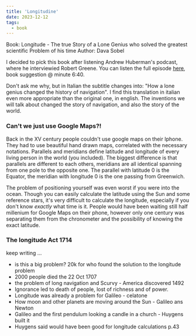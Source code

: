 ```yaml
---
title: 'Longitudine'
date: 2023-12-12
tags:
  - book
---
```

Book: Longitude - The true Story of a Lone Genius who solved the greatest scientific Problem of his time
Author: Dava Sobel

I decided to pick this book after listening Andrew Huberman's podcast, where he interviewied Robert Greene. You can listen the full episode [here]([url](https://www.youtube.com/watch?v=50BZQRT1dAg&t=1s)https://www.youtube.com/watch?v=50BZQRT1dAg&t=1s), book suggestion @ minute 6:40.

Don't ask me why, but in Italian the subtitle changes into: "How a lone genius changed the history of navigation". I find this translation in italian even more appropriate than the original one, in english. The inventions we will talk about changed the story of navigation, and also the story of the world. 

### Can't we just use Google Maps?!

Back in the XV century people couldn't use google maps on their Iphone. They had to use beautiful hand drawn maps, correlated with the necessary notations.
Parallels and meridians define latitude and longitude of every living person in the world (you included). The biggest difference is that parallels are different to each others, meridians are all identical spanning from one pole to the opposite one. The parallel with latitude 0 is the Equator, the meridian with longitude 0 is the one passing from Greenwich.

The problem of positioning yourself was even worst if you were into the ocean. Though you can easily calculate the latitude using the Sun and some reference stars, it's very difficult to calculate the longitude, especially if you don't know _exactly_ what time is it. People would have been waiting still half millenium for Google Maps on their phone, however only one century was separating them from the chronometer and the possibility of knowing the exact latitude.

### The longitude Act 1714

keep writing ...

- is this a big problem? 20k for who found the solution to the longitude problem
- 2000 people died the 22 Oct 1707
- the problem of long navigation and Scurvy - America discovered 1492
- Ignorance led to death of people, lost of richness and of power. 
- Longitude was already a problem for Galileo - celatone
- How moon and other planets are moving around the Sun - Galileo ans Newton
- Galileo and the first pendulum looking a candle in a church - Huygens built it
- Huygens said would have been good for longitude calculations p.43


